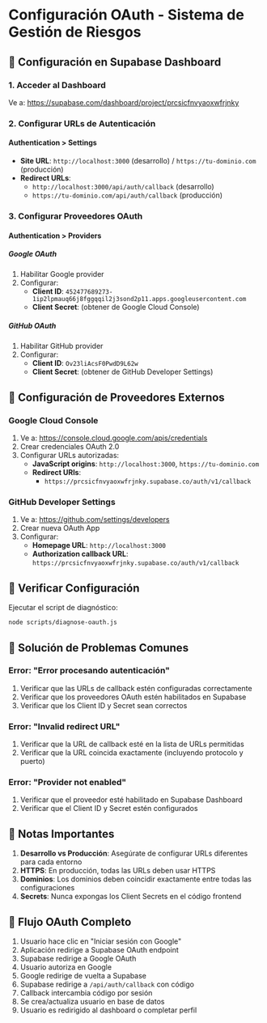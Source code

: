 # Configuración OAuth - Sistema de Gestión de Riesgos

## 🔧 Configuración en Supabase Dashboard

### 1. Acceder al Dashboard
Ve a: https://supabase.com/dashboard/project/prcsicfnvyaoxwfrjnky

### 2. Configurar URLs de Autenticación

#### Authentication > Settings
- **Site URL**: `http://localhost:3000` (desarrollo) / `https://tu-dominio.com` (producción)
- **Redirect URLs**: 
  - `http://localhost:3000/api/auth/callback` (desarrollo)
  - `https://tu-dominio.com/api/auth/callback` (producción)

### 3. Configurar Proveedores OAuth

#### Authentication > Providers

##### Google OAuth
1. Habilitar Google provider
2. Configurar:
   - **Client ID**: `452477689273-1ip2lpmauq66j8fggqqil2j3sond2p11.apps.googleusercontent.com`
   - **Client Secret**: (obtener de Google Cloud Console)

##### GitHub OAuth
1. Habilitar GitHub provider
2. Configurar:
   - **Client ID**: `Ov23liAcsF0PwdD9L62w`
   - **Client Secret**: (obtener de GitHub Developer Settings)

## 🔑 Configuración de Proveedores Externos

### Google Cloud Console
1. Ve a: https://console.cloud.google.com/apis/credentials
2. Crear credenciales OAuth 2.0
3. Configurar URLs autorizadas:
   - **JavaScript origins**: `http://localhost:3000`, `https://tu-dominio.com`
   - **Redirect URIs**: 
     - `https://prcsicfnvyaoxwfrjnky.supabase.co/auth/v1/callback`

### GitHub Developer Settings
1. Ve a: https://github.com/settings/developers
2. Crear nueva OAuth App
3. Configurar:
   - **Homepage URL**: `http://localhost:3000`
   - **Authorization callback URL**: `https://prcsicfnvyaoxwfrjnky.supabase.co/auth/v1/callback`

## 🧪 Verificar Configuración

Ejecutar el script de diagnóstico:
```bash
node scripts/diagnose-oauth.js
```

## 🐛 Solución de Problemas Comunes

### Error: "Error procesando autenticación"
1. Verificar que las URLs de callback estén configuradas correctamente
2. Verificar que los proveedores OAuth estén habilitados en Supabase
3. Verificar que los Client ID y Secret sean correctos

### Error: "Invalid redirect URL"
1. Verificar que la URL de callback esté en la lista de URLs permitidas
2. Verificar que la URL coincida exactamente (incluyendo protocolo y puerto)

### Error: "Provider not enabled"
1. Verificar que el proveedor esté habilitado en Supabase Dashboard
2. Verificar que el Client ID y Secret estén configurados

## 📝 Notas Importantes

1. **Desarrollo vs Producción**: Asegúrate de configurar URLs diferentes para cada entorno
2. **HTTPS**: En producción, todas las URLs deben usar HTTPS
3. **Dominios**: Los dominios deben coincidir exactamente entre todas las configuraciones
4. **Secrets**: Nunca expongas los Client Secrets en el código frontend

## 🔄 Flujo OAuth Completo

1. Usuario hace clic en "Iniciar sesión con Google"
2. Aplicación redirige a Supabase OAuth endpoint
3. Supabase redirige a Google OAuth
4. Usuario autoriza en Google
5. Google redirige de vuelta a Supabase
6. Supabase redirige a `/api/auth/callback` con código
7. Callback intercambia código por sesión
8. Se crea/actualiza usuario en base de datos
9. Usuario es redirigido al dashboard o completar perfil
